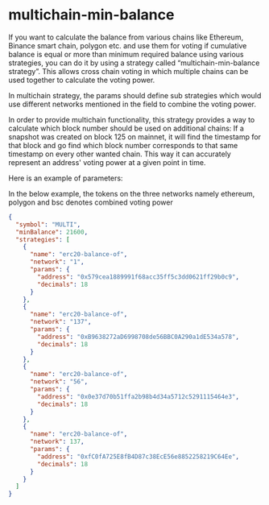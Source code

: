 # multichain-min-balance

If you want to calculate the balance from various chains like Ethereum, Binance smart chain, polygon etc. and use them for voting if cumulative balance is equal or more than minimum required balance using various strategies, you can do it by using a strategy called “multichain-min-balance strategy”. This allows cross chain voting in which multiple chains can be used together to calculate the voting power.

In multichain strategy, the params should define sub strategies which would use different networks mentioned in the field to combine the voting power.

In order to provide multichain functionality, this strategy provides a way to calculate which block number should be used on additional chains: If a snapshot was created on block 125 on mainnet, it will find the timestamp for that block and go find which block number corresponds to that same timestamp on every other wanted chain. This way it can accurately represent an address' voting power at a given point in time.

Here is an example of parameters:

In the below example, the tokens on the three networks namely ethereum, polygon and bsc denotes combined voting power

```json
{
  "symbol": "MULTI",
  "minBalance": 21600,
  "strategies": [
    {
      "name": "erc20-balance-of",
      "network": "1",
      "params": {
        "address": "0x579cea1889991f68acc35ff5c3dd0621ff29b0c9",
        "decimals": 18
      }
    },
    {
      "name": "erc20-balance-of",
      "network": "137",
      "params": {
        "address": "0xB9638272aD6998708de56BBC0A290a1dE534a578",
        "decimals": 18
      }
    },
    {
      "name": "erc20-balance-of",
      "network": "56",
      "params": {
        "address": "0x0e37d70b51ffa2b98b4d34a5712c5291115464e3",
        "decimals": 18
      }
    },
    {
      "name": "erc20-balance-of",
      "network": 137,
      "params": {
        "address": "0xfC0fA725E8fB4D87c38EcE56e8852258219C64Ee",
        "decimals": 18
      }
    }
  ]
}

```
